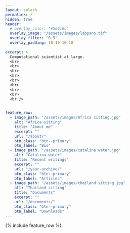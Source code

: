 ```yaml
---
layout: splash
permalink: /
hidden: true
header:
  # overlay_color: "#5e616c"
  overlay_image: "/assets/images/labpano.tif"
  overlay_filter: "0.5"
  overlay_padding: 10 10 10 10
  
excerpt: >
  Computational scientist at large.  
  <br>
  <br>
  <br>
  <br>
  <br>
  <br>
  <br>
  <br>
  <br />

 
feature_row:
  - image_path: "/assets/images/Africa sitting.jpg"
    alt: "Africa sitting"
    title: "About me"
    excerpt: ""
    url: "/about/"
    btn_class: "btn--primary"
    btn_label: "Bio"
  - image_path: "/assets/images/catalina water.jpg"
    alt: "Catalina water"
    title: "Recent writings"
    excerpt: ""
    url: "/year-archive/"
    btn_class: "btn--primary"
    btn_label: "Articles"
  - image_path: "/assets/images/thailand sitting.jpg"
    alt: "Thailand sitting"
    title: "Documents"
    excerpt: ""
    url: "/documents/"
    btn_class: "btn--primary"
    btn_label: "Downloads"      
---
```


{% include feature_row %}
